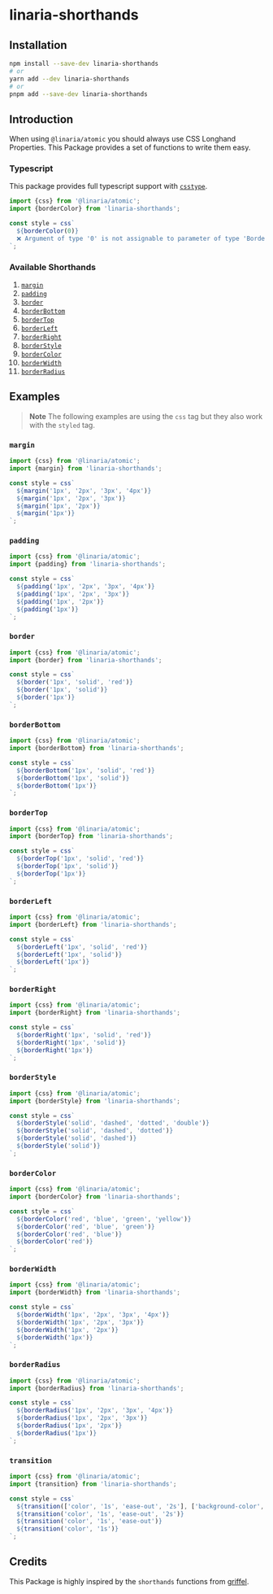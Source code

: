 # linaria-shorthands

## Installation

```sh
npm install --save-dev linaria-shorthands
# or
yarn add --dev linaria-shorthands
# or
pnpm add --save-dev linaria-shorthands
```

## Introduction

When using `@linaria/atomic`
you should always use
CSS Longhand Properties.
This Package provides a set of functions to
write them easy.

### Typescript

This package provides full typescript support with [`csstype`](https://github.com/frenic/csstype).

```ts
import {css} from '@linaria/atomic';
import {borderColor} from 'linaria-shorthands';

const style = css`
  ${borderColor(0)}
  ❌ Argument of type '0' is not assignable to parameter of type 'BorderColor'.
`;
```

### Available Shorthands

1. [`margin`](#margin)
2. [`padding`](#padding)
3. [`border`](#border)
4. [`borderBottom`](#borderbottom)
5. [`borderTop`](#bordertop)
6. [`borderLeft`](#borderleft)
7. [`borderRight`](#borderright)
8. [`borderStyle`](#borderstyle)
9. [`borderColor`](#bordercolor)
10. [`borderWidth`](#borderwidth)
11. [`borderRadius`](#borderradius)

## Examples

> **Note**
> The following examples are using the `css` tag but they also
> work with the `styled` tag.

### `margin`

```ts
import {css} from '@linaria/atomic';
import {margin} from 'linaria-shorthands';

const style = css`
  ${margin('1px', '2px', '3px', '4px')}
  ${margin('1px', '2px', '3px')}
  ${margin('1px', '2px')}
  ${margin('1px')}
`;
```

### `padding`

```ts
import {css} from '@linaria/atomic';
import {padding} from 'linaria-shorthands';

const style = css`
  ${padding('1px', '2px', '3px', '4px')}
  ${padding('1px', '2px', '3px')}
  ${padding('1px', '2px')}
  ${padding('1px')}
`;
```

### `border`

```ts
import {css} from '@linaria/atomic';
import {border} from 'linaria-shorthands';

const style = css`
  ${border('1px', 'solid', 'red')}
  ${border('1px', 'solid')}
  ${border('1px')}
`;
```

### `borderBottom`

```ts
import {css} from '@linaria/atomic';
import {borderBottom} from 'linaria-shorthands';

const style = css`
  ${borderBottom('1px', 'solid', 'red')}
  ${borderBottom('1px', 'solid')}
  ${borderBottom('1px')}
`;
```

### `borderTop`

```ts
import {css} from '@linaria/atomic';
import {borderTop} from 'linaria-shorthands';

const style = css`
  ${borderTop('1px', 'solid', 'red')}
  ${borderTop('1px', 'solid')}
  ${borderTop('1px')}
`;
```

### `borderLeft`

```ts
import {css} from '@linaria/atomic';
import {borderLeft} from 'linaria-shorthands';

const style = css`
  ${borderLeft('1px', 'solid', 'red')}
  ${borderLeft('1px', 'solid')}
  ${borderLeft('1px')}
`;
```

### `borderRight`

```ts
import {css} from '@linaria/atomic';
import {borderRight} from 'linaria-shorthands';

const style = css`
  ${borderRight('1px', 'solid', 'red')}
  ${borderRight('1px', 'solid')}
  ${borderRight('1px')}
`;
```

### `borderStyle`

```ts
import {css} from '@linaria/atomic';
import {borderStyle} from 'linaria-shorthands';

const style = css`
  ${borderStyle('solid', 'dashed', 'dotted', 'double')}
  ${borderStyle('solid', 'dashed', 'dotted')}
  ${borderStyle('solid', 'dashed')}
  ${borderStyle('solid')}
`;
```

### `borderColor`

```ts
import {css} from '@linaria/atomic';
import {borderColor} from 'linaria-shorthands';

const style = css`
  ${borderColor('red', 'blue', 'green', 'yellow')}
  ${borderColor('red', 'blue', 'green')}
  ${borderColor('red', 'blue')}
  ${borderColor('red')}
`;
```

### `borderWidth`

```ts
import {css} from '@linaria/atomic';
import {borderWidth} from 'linaria-shorthands';

const style = css`
  ${borderWidth('1px', '2px', '3px', '4px')}
  ${borderWidth('1px', '2px', '3px')}
  ${borderWidth('1px', '2px')}
  ${borderWidth('1px')}
`;
```

### `borderRadius`

```ts
import {css} from '@linaria/atomic';
import {borderRadius} from 'linaria-shorthands';

const style = css`
  ${borderRadius('1px', '2px', '3px', '4px')}
  ${borderRadius('1px', '2px', '3px')}
  ${borderRadius('1px', '2px')}
  ${borderRadius('1px')}
`;
```

### `transition`

```ts
import {css} from '@linaria/atomic';
import {transition} from 'linaria-shorthands';

const style = css`
  ${transition(['color', '1s', 'ease-out', '2s'], ['background-color', '2s', 'ease-in', '4s'])}
  ${transition('color', '1s', 'ease-out', '2s')}
  ${transition('color', '1s', 'ease-out')}
  ${transition('color', '1s')}
`;
```

## Credits

This Package is highly inspired by the `shorthands` functions from [griffel](https://griffel.js.org/).
